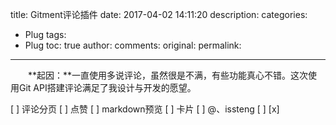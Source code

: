 title: Gitment评论插件
date: 2017-04-02 14:11:20
description: 
categories:
- Plug
tags:
- Plug
toc: true
author:
comments:
original:
permalink: 
---
　　**起因：**一直使用多说评论，虽然很是不满，有些功能真心不错。这次使用Git API搭建评论满足了我设计与开发的愿望。
<!-- more -->

[ ] 评论分页
[ ] 点赞
[ ] markdown预览
[ ] 卡片
[ ] @、issteng
[ ] 
[x] 